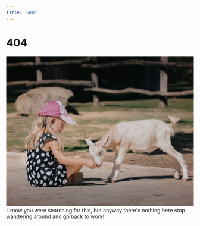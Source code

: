 ```yaml
---
title: '404'
---
```


# 404
![just a goat & girl](assets/img/c-perret-mRhQQuI5ELw-unsplash.jpg)
I know you were searching for this, but anyway there's nothing here stop
wandering around and go back to work!
